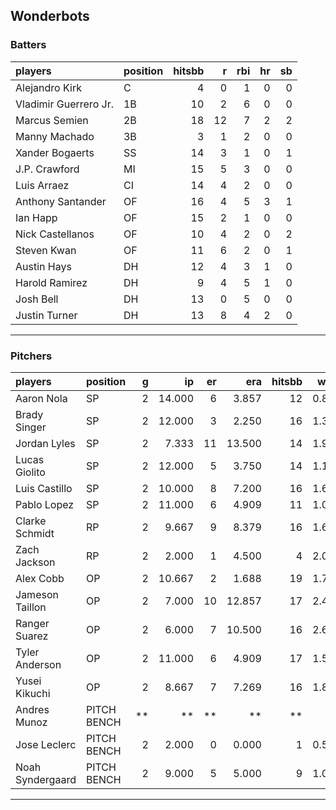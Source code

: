 ## Wonderbots

### Batters

 
|players               |position | hitsbb|  r| rbi| hr| sb| 
|:---------------------|:--------|------:|--:|---:|--:|--:| 
|Alejandro Kirk        |C        |      4|  0|   1|  0|  0| 
|Vladimir Guerrero Jr. |1B       |     10|  2|   6|  0|  0| 
|Marcus Semien         |2B       |     18| 12|   7|  2|  2| 
|Manny Machado         |3B       |      3|  1|   2|  0|  0| 
|Xander Bogaerts       |SS       |     14|  3|   1|  0|  1| 
|J.P. Crawford         |MI       |     15|  5|   3|  0|  0| 
|Luis Arraez           |CI       |     14|  4|   2|  0|  0| 
|Anthony Santander     |OF       |     16|  4|   5|  3|  1| 
|Ian Happ              |OF       |     15|  2|   1|  0|  0| 
|Nick Castellanos      |OF       |     10|  4|   2|  0|  2| 
|Steven Kwan           |OF       |     11|  6|   2|  0|  1| 
|Austin Hays           |DH       |     12|  4|   3|  1|  0| 
|Harold Ramirez        |DH       |      9|  4|   5|  1|  0| 
|Josh Bell             |DH       |     13|  0|   5|  0|  0| 
|Justin Turner         |DH       |     13|  8|   4|  2|  0| 


* * *

### Pitchers

 
|players          |position    |  g|     ip| er|    era| hitsbb|  whip| so|  w| sv| 
|:----------------|:-----------|--:|------:|--:|------:|------:|-----:|--:|--:|--:| 
|Aaron Nola       |SP          |  2| 14.000|  6|  3.857|     12| 0.857| 14|  1|  0| 
|Brady Singer     |SP          |  2| 12.000|  3|  2.250|     16| 1.333|  7|  1|  0| 
|Jordan Lyles     |SP          |  2|  7.333| 11| 13.500|     14| 1.909|  7|  0|  0| 
|Lucas Giolito    |SP          |  2| 12.000|  5|  3.750|     14| 1.167| 10|  1|  0| 
|Luis Castillo    |SP          |  2| 10.000|  8|  7.200|     16| 1.600| 15|  0|  0| 
|Pablo Lopez      |SP          |  2| 11.000|  6|  4.909|     11| 1.000| 12|  0|  0| 
|Clarke Schmidt   |RP          |  2|  9.667|  9|  8.379|     16| 1.655| 11|  1|  0| 
|Zach Jackson     |RP          |  2|  2.000|  1|  4.500|      4| 2.000|  3|  0|  0| 
|Alex Cobb        |OP          |  2| 10.667|  2|  1.688|     19| 1.781|  6|  1|  0| 
|Jameson Taillon  |OP          |  2|  7.000| 10| 12.857|     17| 2.429|  2|  0|  0| 
|Ranger Suarez    |OP          |  2|  6.000|  7| 10.500|     16| 2.667|  8|  0|  0| 
|Tyler Anderson   |OP          |  2| 11.000|  6|  4.909|     17| 1.545|  3|  0|  0| 
|Yusei Kikuchi    |OP          |  2|  8.667|  7|  7.269|     16| 1.846| 10|  0|  0| 
|Andres Munoz     |PITCH BENCH | **|     **| **|     **|     **|    **| **| **| **| 
|Jose Leclerc     |PITCH BENCH |  2|  2.000|  0|  0.000|      1| 0.500|  3|  0|  0| 
|Noah Syndergaard |PITCH BENCH |  2|  9.000|  5|  5.000|      9| 1.000|  9|  0|  0| 


* * *


